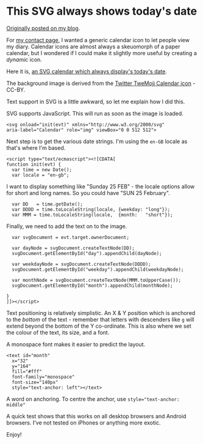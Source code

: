 # This SVG always shows today's date

[Originally posted on my blog](https://shkspr.mobi/blog/2018/02/this-svg-always-shows-todays-date/).

For [my contact page](https://edent.tel/), I wanted a generic calendar icon to let people view my diary.  Calendar icons are almost always a skeuomorph of a paper calendar, but I wondered if I could make it slightly more useful by creating a *dynamic* icon.

Here it is, <a href="https://shkspr.mobi/svg/calendar.svg">an SVG calendar which always display's today's date</a>.

The background image is derived from the [Twitter TweMoji Calendar icon](https://github.com/twitter/twemoji/blob/gh-pages/2/svg/1f4c5.svg) - CC-BY.
  
Text support in SVG is a little awkward, so let me explain how I did this.

SVG supports JavaScript. This will run as soon as the image is loaded.

```
<svg onload="init(evt)" xmlns="http://www.w3.org/2000/svg"
aria-label="Calendar" role="img" viewBox="0 0 512 512">
```

Next step is to get the various date strings. I'm using the `en-GB` locale as that's where I'm based.

```
<script type="text/ecmascript"><![CDATA[
function init(evt) {
  var time = new Date();
  var locale = "en-gb";
```

I want to display something like "Sunday 25 FEB" - the locale options allow for short and long names. So you could have "SUN 25 February".

```
  var DD   = time.getDate();
  var DDDD = time.toLocaleString(locale, {weekday: "long"});
  var MMM = time.toLocaleString(locale,  {month:   "short"});
```

Finally, we need to add the text on to the image.
```  
  var svgDocument = evt.target.ownerDocument;

  var dayNode = svgDocument.createTextNode(DD);
  svgDocument.getElementById("day").appendChild(dayNode);

  var weekdayNode = svgDocument.createTextNode(DDDD);
  svgDocument.getElementById("weekday").appendChild(weekdayNode);

  var monthNode = svgDocument.createTextNode(MMM.toUpperCase());
  svgDocument.getElementById("month").appendChild(monthNode);
  
}
]]></script>
```

Text positioning is relatively simplistic.  An X & Y position which is anchored to the *bottom* of the text - remember that letters with descenders like `g` will extend beyond the bottom of the Y co-ordinate.  This is also where we set the colour of the text, its size, and a font. 

A monospace font makes it easier to predict the layout.
```
<text id="month"
  x="32" 
  y="164" 
  fill="#fff" 
  font-family="monospace"
  font-size="140px"
  style="text-anchor: left"></text>
```

A word on anchoring.  To centre the anchor, use `style="text-anchor: middle"`

A quick test shows that this works on all desktop browsers and Android browsers. I've not tested on iPhones or anything more exotic.

Enjoy!

